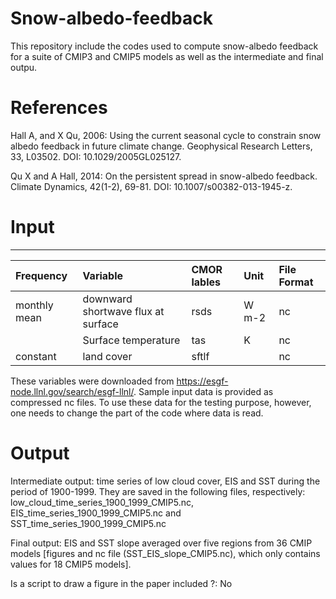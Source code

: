 # Snow-albedo-feedback
This repository include the codes used to compute snow-albedo feedback for a suite of CMIP3 and CMIP5 models as well as the intermediate and final outpu.

# References

Hall A, and X Qu, 2006: Using the current seasonal cycle to constrain snow albedo feedback in future climate change. Geophysical Research Letters, 33, L03502. DOI: 10.1029/2005GL025127.

Qu X and A Hall, 2014: On the persistent spread in snow-albedo feedback. Climate Dynamics, 42(1-2), 69-81. DOI: 10.1007/s00382-013-1945-z. 

# Input
------------

| Frequency | Variable |  CMOR lables |  Unit  |  File Format |
|:----------  |:--------------------|:----------------|:---------------|:------------|
| monthly mean |downward shortwave flux at surface | rsds |  W m-2  | nc
|             |Surface temperature | tas  | K | nc 
| constant    |land cover          | sftlf |  |nc

These variables were downloaded from https://esgf-node.llnl.gov/search/esgf-llnl/.
Sample input data is provided as compressed nc files. To use these data for the testing purpose, however, one needs to change the part of the code where data is read. 

# Output

Intermediate output: time series of low cloud cover, EIS and SST during the period of 1900-1999. They are saved in the following files, respectively: low_cloud_time_series_1900_1999_CMIP5.nc, EIS_time_series_1900_1999_CMIP5.nc and SST_time_series_1900_1999_CMIP5.nc 

Final output: EIS and SST slope averaged over five regions from 36 CMIP models [figures and nc file (SST_EIS_slope_CMIP5.nc), which only contains values for 18 CMIP5 models].

Is a script to draw a figure in the paper included ?: No
